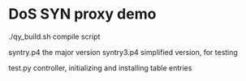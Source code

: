 # DoS SYN proxy demo 

./qy_build.sh compile script

syntry.p4 the major version
syntry3.p4 simplified version, for testing

test.py controller, initializing and installing table entries
